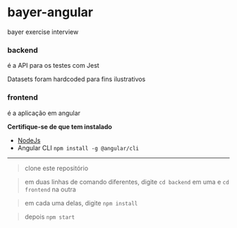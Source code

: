 # bayer-angular
bayer exercise interview


### backend
é a API para os testes com Jest

Datasets foram hardcoded para fins ilustrativos


### frontend
é a aplicação em angular


**Certifique-se de que tem instalado**
- [NodeJs](https://nodejs.org/en/)
- Angular CLI `npm install -g @angular/cli`
___

>clone este repositório

>em duas linhas de comando diferentes, digite `cd backend` em uma e `cd frontend` na outra

>em cada uma delas, digite `npm install`

>depois `npm start`
